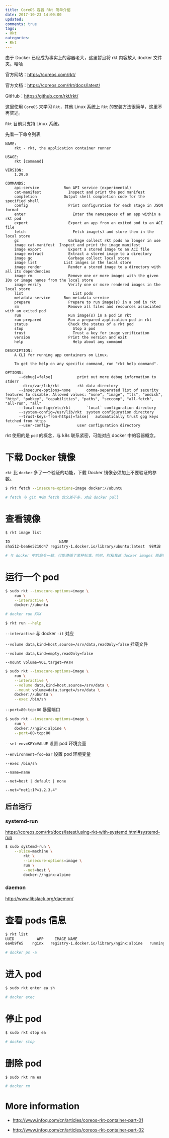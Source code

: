 ```yaml
---
title: CoreOS 容器 Rkt 简单介绍
date: 2017-10-23 14:00:00
updated:
comments: true
tags:
- Rkt
categories:
- Rkt
---
```


由于 Docker 已经成为事实上的容器老大，这里暂且将 rkt 内容放入 docker 文件夹。哈哈

官方网站：https://coreos.com/rkt/

官方文档：https://coreos.com/rkt/docs/latest/

GitHub：https://github.com/rkt/rkt/

<!--more-->

这里使用 `CoreOS` 来学习 `Rkt`，其他 Linux 系统上 `Rkt` 的安装方法很简单，这里不再赘述。

`Rkt` 目前只支持 Linux 系统。

先看一下命令列表

```
NAME:
	rkt - rkt, the application container runner

USAGE:
	rkt [command]

VERSION:
	1.29.0

COMMANDS:
	api-service		      Run API service (experimental)
	cat-manifest		    Inspect and print the pod manifest
	completion		      Output shell completion code for the specified shell
	config			        Print configuration for each stage in JSON format
	enter			          Enter the namespaces of an app within a rkt pod
	export			        Export an app from an exited pod to an ACI file
	fetch			          Fetch image(s) and store them in the local store
	gc			            Garbage collect rkt pods no longer in use
	image cat-manifest	Inspect and print the image manifest
	image export		    Export a stored image to an ACI file
	image extract		    Extract a stored image to a directory
	image gc		        Garbage collect local store
	image list		      List images in the local store
	image render		    Render a stored image to a directory with all its dependencies
	image rm		        Remove one or more images with the given IDs or image names from the local store
	image verify		    Verify one or more rendered images in the local store
	list			          List pods
	metadata-service	  Run metadata service
	prepare			        Prepare to run image(s) in a pod in rkt
	rm			            Remove all files and resources associated with an exited pod
	run			            Run image(s) in a pod in rkt
	run-prepared		    Run a prepared application pod in rkt
	status			        Check the status of a rkt pod
	stop			          Stop a pod
	trust			          Trust a key for image verification
	version			        Print the version and exit
	help			          Help about any command

DESCRIPTION:
	A CLI for running app containers on Linux.

	To get the help on any specific command, run "rkt help command".

OPTIONS:
      --debug[=false]			print out more debug information to stderr
      --dir=/var/lib/rkt		rkt data directory
      --insecure-options=none		comma-separated list of security features to disable. Allowed values: "none", "image", "tls", "ondisk", "http", "pubkey", "capabilities", "paths", "seccomp", "all-fetch", "all-run", "all"
      --local-config=/etc/rkt		`local` configuration directory
      --system-config=/usr/lib/rkt	system configuration directory
      --trust-keys-from-https[=false]	automatically trust gpg keys fetched from https
      --user-config=			user configuration directory
```

rkt 使用的是 `pod` 的概念，与 k8s 联系紧密，可能对应 docker 中的容器概念。

# 下载 Docker 镜像

`rkt` 比 `docker` 多了一个验证的功能，下载 Docker 镜像必须加上不要验证的参数。

```bash
$ rkt fetch --insecure-options=image docker://ubuntu

# fetch 与 git 中的 fetch 含义差不多，对应 docker pull
```

# 查看镜像

```bash
$ rkt image list

ID			            NAME						                            SIZE	IMPORT TIME	  LAST USED
sha512-bea6e5210d47	registry-1.docker.io/library/ubuntu:latest	98MiB	1 minute ago	1 minute ago

# 与 docker 中的命令一致，可能遵循了某种标准。哈哈，别和我说 docker images 那是旧命令了，好吧！
```

# 运行一个 pod

```bash
$ sudo rkt --insecure-options=image \
    run \
    --interactive \
    docker://ubuntu

# docker run XXX

$ rkt run --help
```

`--interactive` 与 docker `-it` 对应

`--volume data,kind=host,source=/srv/data,readOnly=false` 挂载文件

`--volume data,kind=empty,readOnly=false`

`--mount volume=VOL,target=PATH`

```bash
$ sudo rkt --insecure-options=image \
    run \
    --interactive \
    --volume data,kind=host,source=/srv/data \
    --mount volume=data,target=/srv/data \
    docker://ubuntu \
    --exec /bin/sh
```

`--port=80-tcp:80` 暴露端口

```bash
$ sudo rkt --insecure-options=image \
    run \
    docker://nginx:alpine \
    --port=80-tcp:80
```

`--set-env=KEY=VALUE` 设置 pod 环境变量

`--environment=foo=bar` 设置 pod 环境变量

`--exec /bin/sh`

`--name=name`

`--net=host | default | none`

`--net="net1:IP=1.2.3.4"`

## 后台运行

### systemd-run

https://coreos.com/rkt/docs/latest/using-rkt-with-systemd.html#systemd-run

```bash
$ sudo systemd-run \
    --slice=machine \
		rkt \
		--insecure-options=image \
		run \
		--net=host \
		docker://nginx:alpine
```

### daemon

http://www.libslack.org/daemon/

# 查看 pods 信息

```bash
$ rkt list
UUID		  APP	  IMAGE NAME					                      STATE		  CREATED			    STARTED		    NETWORKS
ea4b9fe5	nginx	registry-1.docker.io/library/nginx:alpine	running		9 seconds ago		9 seconds ago	default:ip4=172.16.28.5

# docker ps -a
```

# 进入 pod

```bash
$ sudo rkt enter ea sh

# docker exec
```

# 停止 pod

```bash
$ sudo rkt stop ea

# docker stop
```

# 删除 pod

```bash
$ sudo rkt rm ea

# docker rm
```

# More information

* http://www.infoq.com/cn/articles/coreos-rkt-container-part-01

* http://www.infoq.com/cn/articles/coreos-rkt-container-part-02
